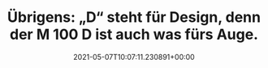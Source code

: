 ---
date: '2021-05-07T10:07:11.230891+00:00'
found_at: '2014-12-06'
found_url: http://www.unold.de/esge/esge-modelle/90129/
title: 'Übrigens: „D“ steht für Design, denn der M 100 D ist auch was fürs Auge.'
---